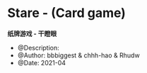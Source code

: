 # Stare - (Card game)  
**纸牌游戏 - 干瞪眼**

+ @Description: 
+ @Author: bbbiggest & chhh-hao & Rhudw
+ @Date: 2021-04
